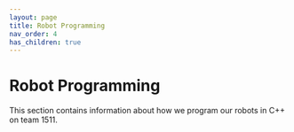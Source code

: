 ```yaml
---
layout: page
title: Robot Programming
nav_order: 4
has_children: true
---
```


# Robot Programming

This section contains information about how we program our robots in C++ on team 1511.